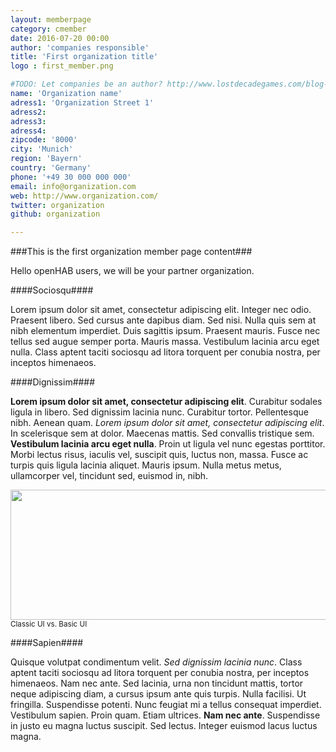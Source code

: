 ```yaml
---
layout: memberpage
category: cmember
date: 2016-07-20 00:00
author: 'companies responsible'
title: 'First organization title'
logo : first_member.png

#TODO: Let companies be an author? http://www.lostdecadegames.com/blog-author-attribution-using-jekyll/
name: 'Organization name'
adress1: 'Organization Street 1'
adress2: 
adress3: 
adress4: 
zipcode: '8000'
city: 'Munich'
region: 'Bayern'
country: 'Germany'
phone: '+49 30 000 000 000'
email: info@organization.com
web: http://www.organization.com/
twitter: organization
github: organization

---
```

###This is the first organization member page content###

Hello openHAB users, we will be your partner organization.

####Sociosqu####
<p>Lorem ipsum dolor sit amet, consectetur adipiscing elit. Integer nec odio. Praesent libero. Sed cursus ante dapibus diam. Sed nisi. Nulla quis sem at nibh elementum imperdiet. Duis sagittis ipsum. Praesent mauris. Fusce nec tellus sed augue semper porta. Mauris massa. Vestibulum lacinia arcu eget nulla. Class aptent taciti sociosqu ad litora torquent per conubia nostra, per inceptos himenaeos. </p>

####Dignissim####
<p><b>Lorem ipsum dolor sit amet, consectetur adipiscing elit</b>. Curabitur sodales ligula in libero. Sed dignissim lacinia nunc. Curabitur tortor. Pellentesque nibh. Aenean quam. <i>Lorem ipsum dolor sit amet, consectetur adipiscing elit</i>. In scelerisque sem at dolor. Maecenas mattis. Sed convallis tristique sem. <b>Vestibulum lacinia arcu eget nulla</b>. Proin ut ligula vel nunc egestas porttitor. Morbi lectus risus, iaculis vel, suscipit quis, luctus non, massa. Fusce ac turpis quis ligula lacinia aliquet. Mauris ipsum. Nulla metus metus, ullamcorper vel, tincidunt sed, euismod in, nibh. </p>

<left>
<img border="0" height="208" src="http://1.bp.blogspot.com/-UGMKzWF-_J4/VpN6xdIEphI/AAAAAAAAJN0/KK3scDmGZYo/s640/classic-basic.png" width="640" /><br/>
<small>Classic UI vs. Basic UI</small>
</left>

####Sapien####
<p>Quisque volutpat condimentum velit. <i>Sed dignissim lacinia nunc</i>. Class aptent taciti sociosqu ad litora torquent per conubia nostra, per inceptos himenaeos. Nam nec ante. Sed lacinia, urna non tincidunt mattis, tortor neque adipiscing diam, a cursus ipsum ante quis turpis. Nulla facilisi. Ut fringilla. Suspendisse potenti. Nunc feugiat mi a tellus consequat imperdiet. Vestibulum sapien. Proin quam. Etiam ultrices. <b>Nam nec ante</b>. Suspendisse in justo eu magna luctus suscipit. Sed lectus. Integer euismod lacus luctus magna. </p>
